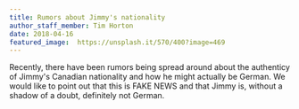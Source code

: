 ```yaml
---
title: Rumors about Jimmy's nationality 
author_staff_member: Tim Horton
date: 2018-04-16
featured_image:  https://unsplash.it/570/400?image=469
---
```

Recently, there have been rumors being spread around about the authenticy of Jimmy's Canadian nationality and how he might actually be German. We would like to point out that this is FAKE NEWS and that Jimmy is, without a shadow of a doubt, definitely not German.

